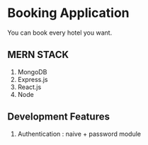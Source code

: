 # Booking Application
You can book every hotel you want.

## MERN STACK
1. MongoDB
2. Express.js
3. React.js
4. Node

## Development Features
1. Authentication : naive + password module